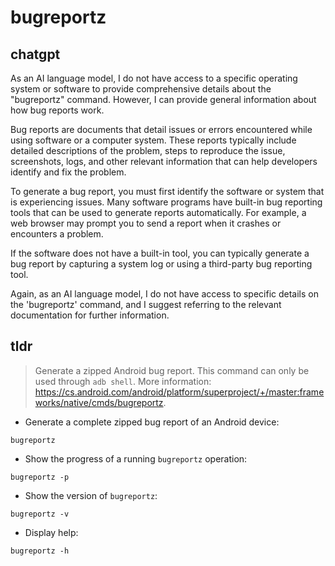 # bugreportz 
## chatgpt 
As an AI language model, I do not have access to a specific operating system or software to provide comprehensive details about the "bugreportz" command. However, I can provide general information about how bug reports work.

Bug reports are documents that detail issues or errors encountered while using software or a computer system. These reports typically include detailed descriptions of the problem, steps to reproduce the issue, screenshots, logs, and other relevant information that can help developers identify and fix the problem.

To generate a bug report, you must first identify the software or system that is experiencing issues. Many software programs have built-in bug reporting tools that can be used to generate reports automatically. For example, a web browser may prompt you to send a report when it crashes or encounters a problem.

If the software does not have a built-in tool, you can typically generate a bug report by capturing a system log or using a third-party bug reporting tool. 

Again, as an AI language model, I do not have access to specific details on the 'bugreportz' command, and I suggest referring to the relevant documentation for further information. 

## tldr 
 
> Generate a zipped Android bug report.
> This command can only be used through `adb shell`.
> More information: <https://cs.android.com/android/platform/superproject/+/master:frameworks/native/cmds/bugreportz>.

- Generate a complete zipped bug report of an Android device:

`bugreportz`

- Show the progress of a running `bugreportz` operation:

`bugreportz -p`

- Show the version of `bugreportz`:

`bugreportz -v`

- Display help:

`bugreportz -h`

